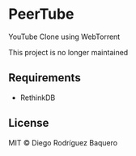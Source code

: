 # PeerTube
YouTube Clone using WebTorrent

This project is no longer maintained

## Requirements
- RethinkDB

## License
MIT © Diego Rodríguez Baquero
